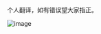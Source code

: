 个人翻译，如有错误望大家指正。

![image](https://user-images.githubusercontent.com/41580525/158317860-dd1483c4-ca16-4bfb-9257-319898f505d9.png)
